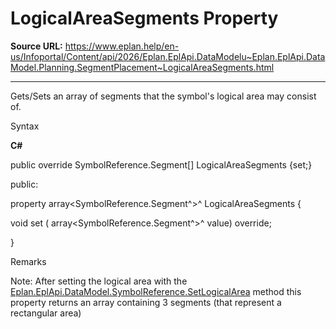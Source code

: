 # LogicalAreaSegments Property

**Source URL:** https://www.eplan.help/en-us/Infoportal/Content/api/2026/Eplan.EplApi.DataModelu~Eplan.EplApi.DataModel.Planning.SegmentPlacement~LogicalAreaSegments.html

---

Gets/Sets an array of segments that the symbol's logical area may consist of.

Syntax

**C#**



public override SymbolReference.Segment[] LogicalAreaSegments {set;}

public:

property array<SymbolReference.Segment^>^ LogicalAreaSegments {

   void set (    array<SymbolReference.Segment^>^ value) override;

}


Remarks

Note: After setting the logical area with the [Eplan.EplApi.DataModel.SymbolReference.SetLogicalArea](Eplan.EplApi.DataModelu~Eplan.EplApi.DataModel.SymbolReference~SetLogicalArea.html) method this property returns an array containing 3 segments (that represent a rectangular area)
